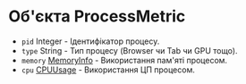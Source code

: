 # Об'єкта ProcessMetric

* `pid` Integer - Ідентифікатор процесу.
* `type` String - Тип процесу (Browser чи Tab чи GPU тощо).
* `memory` [MemoryInfo](memory-info.md) - Використання пам'яті процесом.
* `cpu` [CPUUsage](cpu-usage.md) - Використання ЦП процесом.
